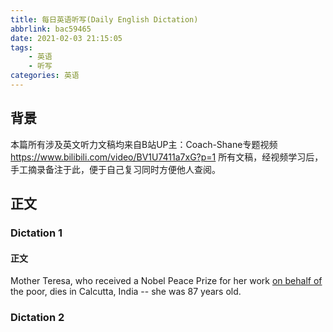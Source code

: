 ```yaml
---
title: 每日英语听写(Daily English Dictation)
abbrlink: bac59465
date: 2021-02-03 21:15:05
tags:
    - 英语
    - 听写
categories: 英语
---
```


## 背景
本篇所有涉及英文听力文稿均来自B站UP主：Coach-Shane专题视频
https://www.bilibili.com/video/BV1U7411a7xG?p=1
所有文稿，经视频学习后，手工摘录备注于此，便于自己复习同时方便他人查阅。

## 正文
### Dictation 1
#### 正文
Mother Teresa, who received a Nobel Peace Prize for her work <u>on behalf of</u> the poor, dies in Calcutta, India -- she was 87 years old.
### Dictation 2

<!-- more -->
